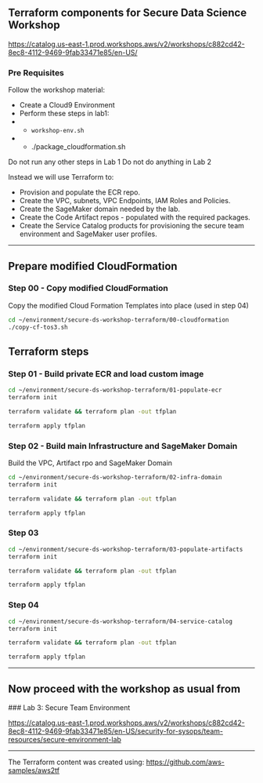 ## Terraform components for Secure Data Science Workshop

https://catalog.us-east-1.prod.workshops.aws/v2/workshops/c882cd42-8ec8-4112-9469-9fab33471e85/en-US/



### Pre Requisites

Follow the workshop material: 

* Create a Cloud9 Environment
* Perform these steps in lab1:
* * `workshop-env.sh`
* * ./package_cloudformation.sh 
  

Do not run any other steps in Lab 1 
Do not do anything in Lab 2

Instead we will use Terraform to:

* Provision and populate the ECR repo.
* Create the VPC, subnets, VPC Endpoints, IAM Roles and Policies.
* Create the SageMaker domain needed by the lab.
* Create the Code Artifact repos - populated with the required packages.
* Create the Service Catalog products for provisioning the secure team environment and SageMaker user profiles.

----

## Prepare modified CloudFormation

### Step 00 - Copy modified CloudFormation

Copy the modified Cloud Formation Templates into place (used in step 04) 

```bash
cd ~/environment/secure-ds-workshop-terraform/00-cloudformation
./copy-cf-tos3.sh
```

## Terraform steps

### Step 01 - Build private ECR and load custom image

```bash
cd ~/environment/secure-ds-workshop-terraform/01-populate-ecr
terraform init
```
```bash
terraform validate && terraform plan -out tfplan 
```
```bash
terraform apply tfplan
```


### Step 02 - Build main Infrastructure and SageMaker Domain

Build the VPC, Artifact rpo and SageMaker Domain

```bash
cd ~/environment/secure-ds-workshop-terraform/02-infra-domain
terraform init
```
```bash
terraform validate && terraform plan -out tfplan 
```
```bash
terraform apply tfplan
```



### Step 03
```bash
cd ~/environment/secure-ds-workshop-terraform/03-populate-artifacts
terraform init
```
```bash
terraform validate && terraform plan -out tfplan 
```
```bash
terraform apply tfplan
```


### Step 04

```bash
cd ~/environment/secure-ds-workshop-terraform/04-service-catalog
terraform init
```
```bash
terraform validate && terraform plan -out tfplan 
```
```bash
terraform apply tfplan
```

-----

## Now proceed with the workshop as usual from 

### Lab 3: Secure Team Environment

https://catalog.us-east-1.prod.workshops.aws/v2/workshops/c882cd42-8ec8-4112-9469-9fab33471e85/en-US/security-for-sysops/team-resources/secure-environment-lab


-----

The Terraform content was created using:
https://github.com/aws-samples/aws2tf



